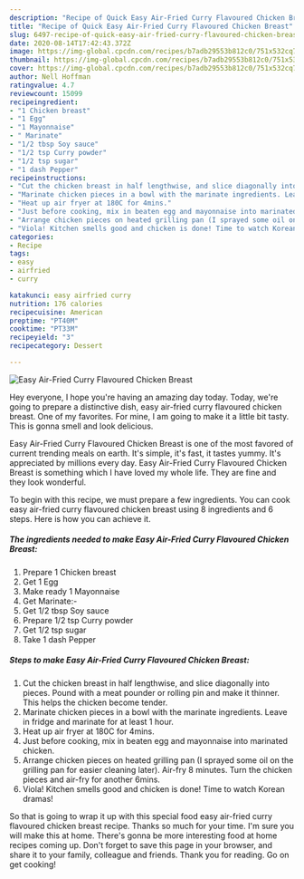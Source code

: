 ```yaml
---
description: "Recipe of Quick Easy Air-Fried Curry Flavoured Chicken Breast"
title: "Recipe of Quick Easy Air-Fried Curry Flavoured Chicken Breast"
slug: 6497-recipe-of-quick-easy-air-fried-curry-flavoured-chicken-breast
date: 2020-08-14T17:42:43.372Z
image: https://img-global.cpcdn.com/recipes/b7adb29553b812c0/751x532cq70/easy-air-fried-curry-flavoured-chicken-breast-recipe-main-photo.jpg
thumbnail: https://img-global.cpcdn.com/recipes/b7adb29553b812c0/751x532cq70/easy-air-fried-curry-flavoured-chicken-breast-recipe-main-photo.jpg
cover: https://img-global.cpcdn.com/recipes/b7adb29553b812c0/751x532cq70/easy-air-fried-curry-flavoured-chicken-breast-recipe-main-photo.jpg
author: Nell Hoffman
ratingvalue: 4.7
reviewcount: 15099
recipeingredient:
- "1 Chicken breast"
- "1 Egg"
- "1 Mayonnaise"
- " Marinate"
- "1/2 tbsp Soy sauce"
- "1/2 tsp Curry powder"
- "1/2 tsp sugar"
- "1 dash Pepper"
recipeinstructions:
- "Cut the chicken breast in half lengthwise, and slice diagonally into pieces. Pound with a meat pounder or rolling pin and make it thinner. This helps the chicken become tender."
- "Marinate chicken pieces in a bowl with the marinate ingredients. Leave in fridge and marinate for at least 1 hour."
- "Heat up air fryer at 180C for 4mins."
- "Just before cooking, mix in beaten egg and mayonnaise into marinated chicken."
- "Arrange chicken pieces on heated grilling pan (I sprayed some oil on the grilling pan for easier cleaning later). Air-fry 8 minutes. Turn the chicken pieces and air-fry for another 6mins."
- "Viola! Kitchen smells good and chicken is done! Time to watch Korean dramas!"
categories:
- Recipe
tags:
- easy
- airfried
- curry

katakunci: easy airfried curry 
nutrition: 176 calories
recipecuisine: American
preptime: "PT40M"
cooktime: "PT33M"
recipeyield: "3"
recipecategory: Dessert

---
```



![Easy Air-Fried Curry Flavoured Chicken Breast](https://img-global.cpcdn.com/recipes/b7adb29553b812c0/751x532cq70/easy-air-fried-curry-flavoured-chicken-breast-recipe-main-photo.jpg)

Hey everyone, I hope you're having an amazing day today. Today, we're going to prepare a distinctive dish, easy air-fried curry flavoured chicken breast. One of my favorites. For mine, I am going to make it a little bit tasty. This is gonna smell and look delicious.



Easy Air-Fried Curry Flavoured Chicken Breast is one of the most favored of current trending meals on earth. It's simple, it's fast, it tastes yummy. It's appreciated by millions every day. Easy Air-Fried Curry Flavoured Chicken Breast is something which I have loved my whole life. They are fine and they look wonderful.


To begin with this recipe, we must prepare a few ingredients. You can cook easy air-fried curry flavoured chicken breast using 8 ingredients and 6 steps. Here is how you can achieve it.

<!--inarticleads1-->

##### The ingredients needed to make Easy Air-Fried Curry Flavoured Chicken Breast:

1. Prepare 1 Chicken breast
1. Get 1 Egg
1. Make ready 1 Mayonnaise
1. Get  Marinate:-
1. Get 1/2 tbsp Soy sauce
1. Prepare 1/2 tsp Curry powder
1. Get 1/2 tsp sugar
1. Take 1 dash Pepper




<!--inarticleads2-->

##### Steps to make Easy Air-Fried Curry Flavoured Chicken Breast:

1. Cut the chicken breast in half lengthwise, and slice diagonally into pieces. Pound with a meat pounder or rolling pin and make it thinner. This helps the chicken become tender.
1. Marinate chicken pieces in a bowl with the marinate ingredients. Leave in fridge and marinate for at least 1 hour.
1. Heat up air fryer at 180C for 4mins.
1. Just before cooking, mix in beaten egg and mayonnaise into marinated chicken.
1. Arrange chicken pieces on heated grilling pan (I sprayed some oil on the grilling pan for easier cleaning later). Air-fry 8 minutes. Turn the chicken pieces and air-fry for another 6mins.
1. Viola! Kitchen smells good and chicken is done! Time to watch Korean dramas!




So that is going to wrap it up with this special food easy air-fried curry flavoured chicken breast recipe. Thanks so much for your time. I'm sure you will make this at home. There's gonna be more interesting food at home recipes coming up. Don't forget to save this page in your browser, and share it to your family, colleague and friends. Thank you for reading. Go on get cooking!
